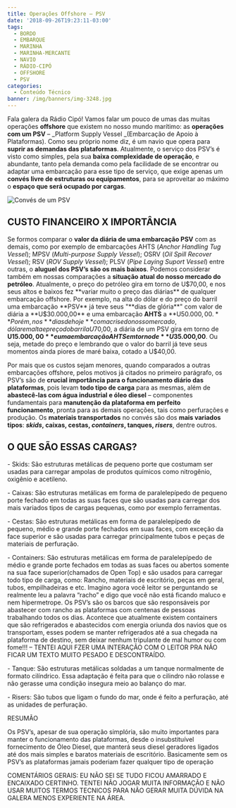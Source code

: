 ```yaml
---
title: Operações Offshore – PSV
date: '2018-09-26T19:23:11-03:00'
tags:
  - BORDO
  - EMBARQUE
  - MARINHA
  - MARINHA-MERCANTE
  - NAVIO
  - RÁDIO-CIPÓ
  - OFFSHORE
  - PSV
categories:
  - Conteúdo Técnico
banner: /img/banners/img-3248.jpg
---
```

Fala galera da Rádio Cipó! Vamos falar um pouco de umas das muitas operações **offshore** que existem no nosso mundo marítimo: as **operações com um PSV** – _Platform Supply Vessel _(Embarcação de Apoio à Plataformas). Como seu próprio nome diz, é um navio que opera para **suprir as demandas das plataformas**. Atualmente, o serviço dos PSV’s é visto como simples, pela sua **baixa complexidade de operação**, e abundante, tanto pela demanda como pela facilidade de se encontrar ou adaptar uma embarcação para esse tipo de serviço, que exige apenas um **convés livre de estruturas ou equipamentos**, para se aproveitar ao máximo o **espaço que será ocupado por cargas**.

![Convés de um PSV](/img/banners/img-0456.jpg)

## CUSTO FINANCEIRO X IMPORTÂNCIA

Se formos comparar o **valor da diária de uma embarcação PSV** com as demais, como por exemplo de embarcações AHTS (_Anchor Handling Tug Vessel_); MPSV (_Multi-purpose Supply Vessel_); OSRV (_Oil Spill Recover Vessel_); RSV (_ROV Supply Vessel_); PLSV (_Pipe Laying  Suport Vessel_) entre outras, o **aluguel dos PSV’s são os mais baixos**. Podemos considerar também em nossas comparações a **situação atual do nosso mercado do petróleo**. Atualmente, o preço do petróleo gira em torno de U$70,00, e nos seus altos e baixos fez **variar muito o preço das diárias** de qualquer embarcação offshore. Por exemplo, na alta do dólar e do preço do barril uma embarcação **PSV** já teve seus "**dias de glória**" com valor de diária a **U$30.000,00** e uma embarcação **AHTS** a **U$50.000,00.** Porém, nos **dias de hoje** com a crise do nosso mercado, dólar em alta e preço do barril a U$70,00, a diária de um PSV gira em torno de **U$15.000,00** e uma embarcação AHTS em torno de **U$35.000,00**. Ou seja, metade do preço e lembrando que o valor do barril já teve seus momentos ainda piores de maré baixa, cotado a U$40,00. 

Por mais que os custos sejam menores, quando comparados a outras embarcações offshore, pelos motivos já citados no primeiro parágrafo, os PSV’s são de **crucial importância para o funcionamento diário das plataformas**, pois levam **todo tipo de carga** para as mesmas, além de **abastecê-las com água industrial e óleo diesel** – componentes fundamentais para **manutenção da plataforma em perfeito funcionamento**, pronta para as demais operações, tais como perfurações e produção. Os **materiais transportados** no convés são dos **mais variados tipos**: **_skids_, caixas, cestas, _containers_, tanques, _risers_**, dentre outros.

## O QUE SÃO ESSAS CARGAS?

\- Skids: São estruturas metálicas de pequeno porte que costumam ser usadas para carregar ampolas de produtos químicos como nitrogênio, oxigênio e acetileno.

\- Caixas: São estruturas metálicas em forma de paralelepípedo de pequeno porte fechado em todas as suas faces que são usadas para carregar dos mais variados tipos de cargas pequenas, como por exemplo ferramentas.

\- Cestas: São estruturas metálicas em forma de paralelepípedo de pequeno, médio e grande porte fechados em suas faces, com exceção da face superior e são usadas para carregar principalmente tubos e peças de materiais de perfuração.

\- Containers: São estruturas metálicas em forma de paralelepípedo de médio e grande porte fechados em todas as suas faces ou abertos somente na sua face superior(chamados de Open Top) e são usados para carregar todo tipo de carga, como: Rancho, materiais de escritório, peças em geral, tubos, empilhadeiras e etc. Imagino agora você leitor se perguntando se realmente leu a palavra “racho” e digo que você não está ficando maluco e nem hipermetrope. Os PSV’s são os barcos que são responsáveis por abastecer com rancho as plataformas com centenas de pessoas trabalhando todos os dias. Acontece que atualmente existem containers que são refrigerados e abastecidos com energia oriunda dos navios que os transportam, esses podem se manter refrigerados até a sua chegada na plataforma de destino, sem deixar nenhum tripulante de mal humor ou com fome!!! – TENTEI AQUI FZER UMA INTERAÇÃO COM O LEITOR PRA NÃO FICAR UM TEXTO MUITO PESADO E DESCONTRAÍDO.  

\- Tanque: São estruturas metálicas soldadas a um tanque normalmente de formato cilíndrico. Essa adaptação é feita para que o cilindro não rolasse e não gerasse uma condição insegura meio ao balanço do mar.

\- Risers: São tubos que ligam o fundo do mar, onde é feito a perfuração, até as unidades de perfuração.

RESUMÃO

Os PSV’s, apesar de sua operação simplória, são muito importantes para manter o funcionamento das plataformas, desde o insubstituível fornecimento de Óleo Diesel, que manterá seus diesel geradores ligados até dos mais simples e baratos materiais de escritório. Basicamente sem os PSV’s as plataformas jamais poderiam fazer qualquer tipo de operação

COMENTÁRIOS GERAIS: EU NÃO SEI SE TUDO FICOU AMARRADO E ENCAIXADO CERTINHO. TENTEI NÃO JOGAR MUITA INFORMAÇÃO E NÃO USAR MUITOS TERMOS TECNICOS PARA NÃO GERAR MUITA DÚVIDA NA GALERA MENOS EXPERIENTE NA ÁREA.
